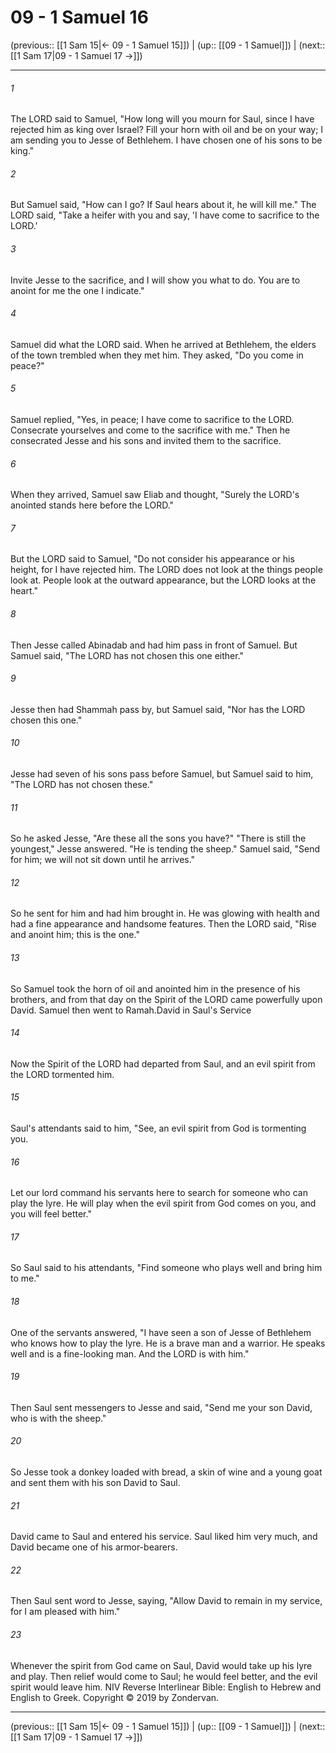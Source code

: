 # 09 - 1 Samuel 16

(previous:: [[1 Sam 15|← 09 - 1 Samuel 15]]) | (up:: [[09 - 1 Samuel]]) | (next:: [[1 Sam 17|09 - 1 Samuel 17 →]])

***


###### 1 
The LORD said to Samuel, "How long will you mourn for Saul, since I have rejected him as king over Israel? Fill your horn with oil and be on your way; I am sending you to Jesse of Bethlehem. I have chosen one of his sons to be king." 

###### 2 
But Samuel said, "How can I go? If Saul hears about it, he will kill me." The LORD said, "Take a heifer with you and say, 'I have come to sacrifice to the LORD.' 

###### 3 
Invite Jesse to the sacrifice, and I will show you what to do. You are to anoint for me the one I indicate." 

###### 4 
Samuel did what the LORD said. When he arrived at Bethlehem, the elders of the town trembled when they met him. They asked, "Do you come in peace?" 

###### 5 
Samuel replied, "Yes, in peace; I have come to sacrifice to the LORD. Consecrate yourselves and come to the sacrifice with me." Then he consecrated Jesse and his sons and invited them to the sacrifice. 

###### 6 
When they arrived, Samuel saw Eliab and thought, "Surely the LORD's anointed stands here before the LORD." 

###### 7 
But the LORD said to Samuel, "Do not consider his appearance or his height, for I have rejected him. The LORD does not look at the things people look at. People look at the outward appearance, but the LORD looks at the heart." 

###### 8 
Then Jesse called Abinadab and had him pass in front of Samuel. But Samuel said, "The LORD has not chosen this one either." 

###### 9 
Jesse then had Shammah pass by, but Samuel said, "Nor has the LORD chosen this one." 

###### 10 
Jesse had seven of his sons pass before Samuel, but Samuel said to him, "The LORD has not chosen these." 

###### 11 
So he asked Jesse, "Are these all the sons you have?" "There is still the youngest," Jesse answered. "He is tending the sheep." Samuel said, "Send for him; we will not sit down until he arrives." 

###### 12 
So he sent for him and had him brought in. He was glowing with health and had a fine appearance and handsome features. Then the LORD said, "Rise and anoint him; this is the one." 

###### 13 
So Samuel took the horn of oil and anointed him in the presence of his brothers, and from that day on the Spirit of the LORD came powerfully upon David. Samuel then went to Ramah.David in Saul's Service 

###### 14 
Now the Spirit of the LORD had departed from Saul, and an evil spirit from the LORD tormented him. 

###### 15 
Saul's attendants said to him, "See, an evil spirit from God is tormenting you. 

###### 16 
Let our lord command his servants here to search for someone who can play the lyre. He will play when the evil spirit from God comes on you, and you will feel better." 

###### 17 
So Saul said to his attendants, "Find someone who plays well and bring him to me." 

###### 18 
One of the servants answered, "I have seen a son of Jesse of Bethlehem who knows how to play the lyre. He is a brave man and a warrior. He speaks well and is a fine-looking man. And the LORD is with him." 

###### 19 
Then Saul sent messengers to Jesse and said, "Send me your son David, who is with the sheep." 

###### 20 
So Jesse took a donkey loaded with bread, a skin of wine and a young goat and sent them with his son David to Saul. 

###### 21 
David came to Saul and entered his service. Saul liked him very much, and David became one of his armor-bearers. 

###### 22 
Then Saul sent word to Jesse, saying, "Allow David to remain in my service, for I am pleased with him." 

###### 23 
Whenever the spirit from God came on Saul, David would take up his lyre and play. Then relief would come to Saul; he would feel better, and the evil spirit would leave him. NIV Reverse Interlinear Bible: English to Hebrew and English to Greek. Copyright © 2019 by Zondervan.

***

(previous:: [[1 Sam 15|← 09 - 1 Samuel 15]]) | (up:: [[09 - 1 Samuel]]) | (next:: [[1 Sam 17|09 - 1 Samuel 17 →]])
